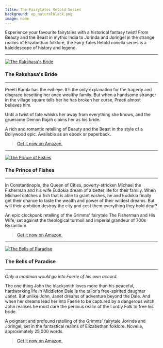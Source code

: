 ```yaml
---
title: The Fairytales Retold Series
background: ep_naturalblack.png
image: none
---
```


Experience your favourite fairytales with a historical fantasy twist! From Beauty and the Beast in mythic India to Jorinda and Joringel in the strange realms of Elizabethan folklore, the Fairy Tales Retold novella series is a kaleidescope of history and legend. 

---
[![The Rakshasa's Bride](http://suzannahrowntree.site/images/books/TRBsmallcover.jpg)](https://www.amazon.com/Rakshasas-Bride-Fairy-Tales-Retold-ebook/dp/B00RDPQEJG/)
### The Rakshasa's Bride
---
Preeti Kamla has the evil eye. It’s the only explanation for the tragedy and disgrace besetting her once wealthy family. But when a handsome stranger in the village square tells her he has broken her curse, Preeti almost believes him.

Until a twist of fate whisks her away from everything she knows, and the gruesome Demon Rajah claims her as his bride. 

A rich and romantic retelling of Beauty and the Beast in the style of a Bollywood epic. Available as an ebook or paperback.

> [<i class="fa fa-amazon" aria-hidden="true"></i> Get it now on Amazon.](https://www.amazon.com/Rakshasas-Bride-Fairy-Tales-Retold-ebook/dp/B00RDPQEJG/)

---
[![The Prince of Fishes](http://suzannahrowntree.site/images/books/prince_of_fishes.jpg)](http://www.amazon.com/Prince-Fishes-Fairy-Tales-Retold-ebook/dp/B0131LAEU0/)
### The Prince of Fishes
---
In Constantinople, the Queen of Cities, poverty-stricken Michael the Fisherman and his wife Eudokia dream of a better life for their family. When Michael catches a fish that is able to grant wishes, he and Eudokia finally get their chance to taste the wealth and power of their wildest dreams. But will their ambition destroy the city and cost them everything they hold dear?

An epic clockpunk retelling of the Grimms' fairytale The Fisherman and His Wife, set against the theological turmoil and imperial grandeur of 700s Byzantium. 

> [<i class="fa fa-amazon" aria-hidden="true"></i> Get it now on Amazon.](http://www.amazon.com/Prince-Fishes-Fairy-Tales-Retold-ebook/dp/B0131LAEU0/)

---
[![The Bells of Paradise](http://suzannahrowntree.site/images/books/BOPCoversmall.jpg)](https://www.amazon.com/Bells-Paradise-Fairy-Tales-Retold-ebook/dp/B01B0VYTLS/)
### The Bells of Paradise
---
_Only a madman would go into Faerie of his own accord._

The one thing John the blacksmith loves more than his peaceful, hardworking life in Middleton Dale is the tailor's free-spirited daughter Janet. But unlike John, Janet dreams of adventure beyond the Dale. And when her dreams lead her into Faerie to be captured by a dangerous witch, John realises he must dare the perilous realm of the Lordly Folk to free his bride.

A poignant and profound retelling of the Grimms' fairytale Jorinda and Joringel, set in the fantastical realms of Elizabethan folklore. Novella, approximately 25,000 words.

> [<i class="fa fa-amazon" aria-hidden="true"></i> Get it now on Amazon.](https://www.amazon.com/Bells-Paradise-Fairy-Tales-Retold-ebook/dp/B01B0VYTLS/)
